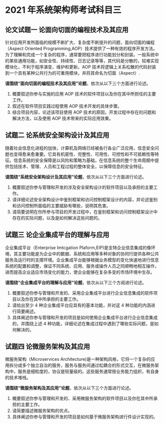 # 2021 年系统架构师考试科目三
## 论文试题一 论面向切面的编程技术及其应用
针对应用开发所面临的规模不断扩大、复杂度不断提升的问题，面向切面的编程（Aspect
Oriented Programming,AOP）技术提供了一种有效的程序开发方法。为了理解和完成一个复杂的程序，通常要把程序进行功能划分和封装。一般系统中的某些通用功能，如安全性、持续性、日志记录等等，其代码是分散的，较难实现模块化，不利于程序演变、维护和更新。AOP 技术将逻辑上关系松散的代码封装到一个具有某种公共行为的可重用模块，并将其命名为切面（Aspect）. 

**请围绕“面向切面的编程技术及其应用”论题**，依次从以下三个方面进行论述。
1. 概要叙述你参与实施的应用 AOP 技术的软件项目以及你在其中所担任的主要工作。
2. 叙述在软件项目实践过程使用 AOP 技术开发的具体步骤。
3. 结合项目内容，论述该项目使用 AOP 技术的原因，开发过程中存在的问题和解决方法，以及使用 AOP 技术带来的实际应用效果。

## 试题二 论系统安全架构设计及其应用
随着社会信息化进程的加快，计算机及网络已经被各行各业广泛应用，信息安全问题也变得愈来愈重要。它具有机密性、完整性、可用性、可控性和不可抵赖性等特征。信息系统的安全保障是以风险和策略为基础，在信息系统的整个生命周期中提供包括技术、管理、人员和工程过程的整体安全，以保障信息的安全特征。

**请围绕“系统安全架构设计及其应用”论题**，依次从以下三个方面进行论述。
1. 概要叙述你参与管理和开发的涉及安全架构设计的软件项目以及承担的主要工作。
2. 请详细论述安全架构设计中鉴别框架和访问控制框架设计的内容，并论述鉴别和访问控制所面临的主要威胁有哪些，说明其危害。
3. 请简要说明在你所参与项目的开发过程中，在鉴别框架和访问控制框架设计中存在的实际问题，以及是如何解决这些问题的。

## 试题三 论企业集成平台的理解与应用
企业集成平台（Enterprise Imtcgation Plaform,EIP)是支特企业信息集成的像环境，其主要功能是为企业中的数据、系统和应用等多种对象的协同行提供各种公共服务及运行时的支撑环境。企业集成平台能够根据业务模型的变化快速地进行信息系统的配置和调整，保证不同系统、应用、服务或操作人员之同顺畅地相互操作，进而提高企业适应市场变化的能力，使企业能够在复杂多变的市场环境中生存。

**请围绕“企业集成平台的理解与应用”论题**，依次从以下三个方阅进行论述。
1. 概要叙述你参与管理和开发的、采用企业集成平台进行企业信息集成的软件项目以及你在其中所承担的主要工作。
2. 请给出至少 4 种企业集成平台应具有的基本功能，并对这 4 种功能的内涵进行简要阐述。
3. 具体阐述你参与管理和开发的项目是如何使用企业集成平台进行企业信息集成的，并围绕上述 4 种功能，详细论述在集成过程中遇到了哪些实际问题，是如何解决的。

## 试题四 论微服务架构及其应用
微服务架构（Microservices Architecture)是一种架构风格，它将一个复杂的应用拆分成多个独立自治的服务，服务与服务间通过松耦合的形式交互，在微服务架构中，服务是细粒度的，协议是轻量级的。这些服务通常按业务能力组织，有自身的技术堆栈。

**请围绕“微服务架构及其应用”论题**，依次从以下三个方面进行论述。
1. 概要叙述你参与管理和开发的、采用微服务架构的软件项目以及你在其中所承担的主要工作。
2. 请简要描述微服务架构的优点。
3. 具体阐述你参与管理和开发的项目是如何基于微服务架构进行件设计实现的。